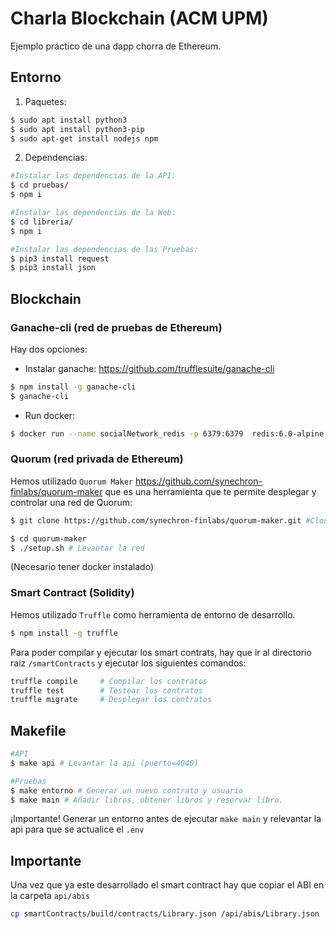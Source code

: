 # Charla Blockchain (ACM UPM)

Ejemplo práctico de una dapp chorra de Ethereum.

## Entorno
1. Paquetes:
```bash 
$ sudo apt install python3 
$ sudo apt install python3-pip 
$ sudo apt-get install nodejs npm
```

2. Dependencias:
```bash 
#Instalar las dependencias de la API:
$ cd pruebas/
$ npm i 

#Instalar las dependencias de la Web:
$ cd libreria/
$ npm i 

#Instalar las dependencias de las Pruebas:
$ pip3 install request
$ pip3 install json
```


## Blockchain

### Ganache-cli (red de pruebas de Ethereum)
Hay dos opciones:

- Instalar ganache: <https://github.com/trufflesuite/ganache-cli>
```bash
$ npm install -g ganache-cli
$ ganache-cli
```

- Run docker: 
```bash
$ docker run --name socialNetwork_redis -p 6379:6379  redis:6.0-alpine
```

### Quorum (red privada de Ethereum)
Hemos utilizado `Quorum Maker` <https://github.com/synechron-finlabs/quorum-maker> que es una herramienta que te permite desplegar y controlar una red de Quorum:
```bash
$ git clone https://github.com/synechron-finlabs/quorum-maker.git #Clonar el repositorio

$ cd quorum-maker 
$ ./setup.sh # Levantar la red
```
(Necesario tener docker instalado)

### Smart Contract (Solidity)
Hemos utilizado `Truffle` como herramienta de entorno de desarrollo.

```bash
$ npm install -g truffle
```

Para poder compilar y ejecutar los smart contrats, hay que ir al directorio raiz `/smartContracts` y ejecutar los siguientes comandos:
```bash
truffle compile 	# Compilar los contratos
truffle test	    # Testear los contratos
truffle migrate 	# Desplegar los contratos
```

## Makefile
```bash 
#API
$ make api # Levantar la api (puerto=4040)

#Pruebas
$ make entorno # Generar un nuevo contrato y usuario
$ make main # Añadir libros, obtener libros y reservar libro.
```
¡Importante! Generar un entorno antes de ejecutar ``make main`` y relevantar la api para que se actualice el ``.env``


## Importante

Una vez que ya este desarrollado el smart contract hay que copiar el ABI en la carpeta ``api/abis``
```bash
cp smartContracts/build/contracts/Library.json /api/abis/Library.json
```

